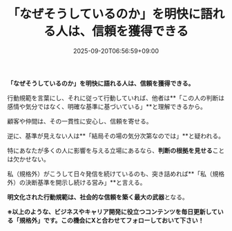 ﻿---
title: "「なぜそうしているのか」を明快に語れる人は、信頼を獲得できる"
date: 2025-09-20T06:56:59+09:00
draft: false
---

**「なぜそうしているのか」を明快に語れる人は、信頼を獲得できる。**

行動規範を言葉にし、それに従って行動していれば、他者は**「この人の判断は感情や気分ではなく、明確な基準に基づいている」**と理解できるから。

顧客や仲間は、その一貫性に安心し、信頼を寄せる。

逆に、基準が見えない人は**「結局その場の気分次第なのでは」**と疑われる。



特にあなたが多くの人に影響を与える立場にあるなら、**判断の根拠を見せる**ことは欠かせない。

私（規格外）がこうして日々発信を続けているのも、突き詰めれば**「私（規格外）の決断基準を開示し続ける営み」**と言える。

**明文化された行動規範は、社会的な信頼を築く最大の武器**となる。



**※以上のような、ビジネスやキャリア開発に役立つコンテンツを毎日更新している「規格外」です。この機会にXと合わせてフォローしておいて下さい！**